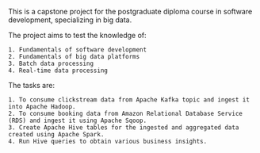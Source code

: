 This is a capstone project for the postgraduate diploma course in software development, specializing in big data.

The project aims to test the knowledge of:

	1. Fundamentals of software development
	2. Fundamentals of big data platforms
	3. Batch data processing
	4. Real-time data processing

The tasks are:

	1. To consume clickstream data from Apache Kafka topic and ingest it into Apache Hadoop.
	2. To consume booking data from Amazon Relational Database Service (RDS) and ingest it using Apache Sqoop.
	3. Create Apache Hive tables for the ingested and aggregated data created using Apache Spark.
	4. Run Hive queries to obtain various business insights.
